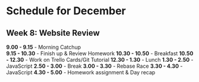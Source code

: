# Schedule for December

## Week 8: Website Review

**9.00 - 9.15** - Morning Catchup  
**9.15 - 10.30** - Finish up & Review Homework
**10.30 - 10.50** - Breakfast
**10.50 - 12.30** - Work on Trello Cards/Git Tutorial
**12.30 - 1.30** - Lunch
**1.30 - 2.50** - JavaScript
**2.50 - 3.00** - Break
**3.00 - 3.30** - Rebase Race
**3.30 - 4.30** - JavaScript
**4.30 - 5.00** - Homework assignment & Day recap
